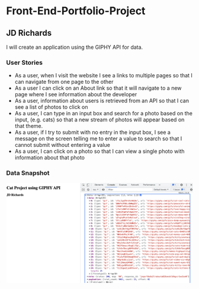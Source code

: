 # Front-End-Portfolio-Project

## JD Richards

I will create an application using the GIPHY API for data.

### User Stories

- As a user, when I visit the website I see a links to multiple pages so that I can navigate from one page to the other
- As a user I can click on an About link so that it will navigate to a new page where I see information about the developer
- As a user, information about users is retrieved from an API so that I can see a list of photos to click on
- As a user, I can type in an input box and search for a photo based on the input, (e.g. cats) so that a new stream of photos will appear based on that theme.
- As a user, if I try to submit with no entry in the input box, I see a message on the screen telling me to enter a value to search so that I cannot submit without entering a value
- As a user, I can click on a photo so that I can view a single photo with information about that photo

### Data Snapshot

![API Data Screenshot](./assets/api-data.png)
